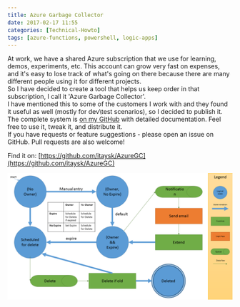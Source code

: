```yaml
---
title: Azure Garbage Collector
date: 2017-02-17 11:55
categories: [Technical-Howto]
tags: [azure-functions, powershell, logic-apps]
---
```


At work, we have a shared Azure subscription that we use for learning, demos, experiments, etc. This account can grow very fast on expenses, and it's easy to lose track of what's going on there because there are many different people using it for different projects.  
So I have decided to create a tool that helps us keep order in that subscription, I call it 'Azure Garbage Collector'.  
I have mentioned this to some of the customers I work with and they found it useful as well (mostly for dev\test scenarios), so I decided to publish it.  
The complete system is [on my GitHub](https://github.com/itaysk/AzureGC) with detailed documentation. Feel free to use it, tweak it, and distribute it.  
If you have requests or feature suggestions - please open an issue on GitHub. Pull requests are also welcome!

Find it on: [https://github.com/itaysk/AzureGC](https://github.com/itaysk/AzureGC)


![system overview](/images/2017-02-17-azure-garbage-collector_1.png)